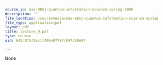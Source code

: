 ```yaml
---
course_id: mas-865j-quantum-information-science-spring-2006
description: ''
file_location: /coursemedia/mas-865j-quantum-information-science-spring-2006/643ddf5f2ec1f40be97797c847358e07_lecture_9.pdf
file_type: application/pdf
layout: pdf
title: lecture_9.pdf
type: course
uid: 643ddf5f2ec1f40be97797c847358e07

---
```

None